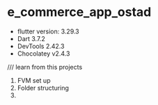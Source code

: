 # e_commerce_app_ostad

* flutter version: 3.29.3
* Dart 3.7.2
* DevTools 2.42.3
* Chocolatey v2.4.3

/// learn from this projects

1. FVM set up
2. Folder structuring
3. 

